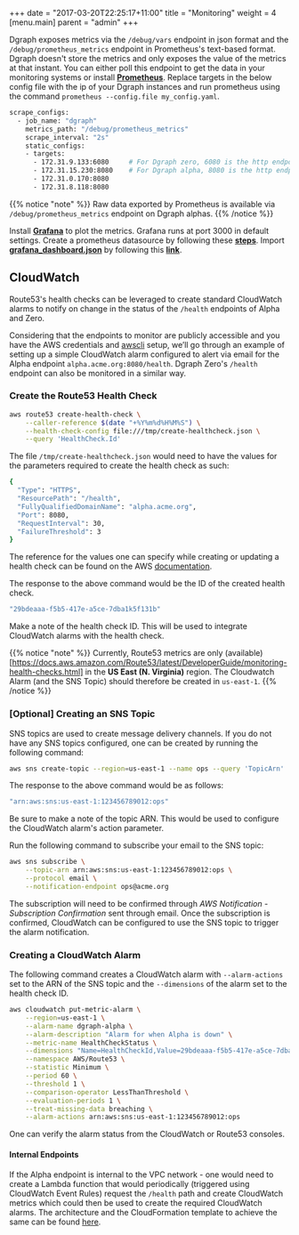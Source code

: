 +++
date = "2017-03-20T22:25:17+11:00"
title = "Monitoring"
weight = 4
[menu.main]
    parent = "admin"
+++

Dgraph exposes metrics via the `/debug/vars` endpoint in json format and the `/debug/prometheus_metrics` endpoint in Prometheus's text-based format. Dgraph doesn't store the metrics and only exposes the value of the metrics at that instant. You can either poll this endpoint to get the data in your monitoring systems or install **[Prometheus](https://prometheus.io/docs/introduction/install/)**. Replace targets in the below config file with the ip of your Dgraph instances and run prometheus using the command `prometheus --config.file my_config.yaml`.

```sh
scrape_configs:
  - job_name: "dgraph"
    metrics_path: "/debug/prometheus_metrics"
    scrape_interval: "2s"
    static_configs:
    - targets:
      - 172.31.9.133:6080     # For Dgraph zero, 6080 is the http endpoint exposing metrics.
      - 172.31.15.230:8080    # For Dgraph alpha, 8080 is the http endpoint exposing metrics.
      - 172.31.0.170:8080
      - 172.31.8.118:8080
```

{{% notice "note" %}}
Raw data exported by Prometheus is available via `/debug/prometheus_metrics` endpoint on Dgraph alphas.
{{% /notice %}}

Install **[Grafana](http://docs.grafana.org/installation/)** to plot the metrics. Grafana runs at port 3000 in default settings. Create a prometheus datasource by following these **[steps](https://prometheus.io/docs/visualization/grafana/#creating-a-prometheus-data-source)**. Import **[grafana_dashboard.json](https://github.com/dgraph-io/benchmarks/blob/master/scripts/grafana_dashboard.json)** by following this **[link](http://docs.grafana.org/reference/export_import/#importing-a-dashboard)**.


## CloudWatch

Route53's health checks can be leveraged to create standard CloudWatch alarms to notify on change in the status of the `/health` endpoints of Alpha and Zero.

Considering that the endpoints to monitor are publicly accessible and you have the AWS credentials and [awscli](https://aws.amazon.com/cli/) setup, we’ll go through an example of setting up a simple CloudWatch alarm configured to alert via email for the Alpha endpoint `alpha.acme.org:8080/health`. Dgraph Zero's `/health` endpoint can also be monitored in a similar way.



### Create the Route53 Health Check
```sh
aws route53 create-health-check \
    --caller-reference $(date "+%Y%m%d%H%M%S") \
    --health-check-config file:///tmp/create-healthcheck.json \
    --query 'HealthCheck.Id'
```
The file `/tmp/create-healthcheck.json` would need to have the values for the parameters required to create the health check as such:
```sh
{
  "Type": "HTTPS",
  "ResourcePath": "/health",
  "FullyQualifiedDomainName": "alpha.acme.org",
  "Port": 8080,
  "RequestInterval": 30,
  "FailureThreshold": 3
}
```
The reference for the values one can specify while creating or updating a health check can be found on the AWS [documentation](https://docs.aws.amazon.com/Route53/latest/DeveloperGuide/health-checks-creating-values.html).

The response to the above command would be the ID of the created health check.
```sh
"29bdeaaa-f5b5-417e-a5ce-7dba1k5f131b"
```
Make a note of the health check ID. This will be used to integrate CloudWatch alarms with the health check.

{{% notice "note" %}}
Currently, Route53 metrics are only (available)[https://docs.aws.amazon.com/Route53/latest/DeveloperGuide/monitoring-health-checks.html] in the **US East (N. Virginia)** region. The Cloudwatch Alarm (and the SNS Topic) should therefore be created in `us-east-1`.
{{% /notice %}}

### [Optional] Creating an SNS Topic
SNS topics are used to create message delivery channels. If you do not have any SNS topics configured, one can be created by running the following command:

```sh
aws sns create-topic --region=us-east-1 --name ops --query 'TopicArn'
```

The response to the above command would be as follows:
```sh
"arn:aws:sns:us-east-1:123456789012:ops"
```
Be sure to make a note of the topic ARN. This would be used to configure the CloudWatch alarm's action parameter.

Run the following command to subscribe your email to the SNS topic:
```sh
aws sns subscribe \
    --topic-arn arn:aws:sns:us-east-1:123456789012:ops \
    --protocol email \
    --notification-endpoint ops@acme.org
```
The subscription will need to be confirmed through *AWS Notification - Subscription Confirmation* sent through email. Once the subscription is confirmed, CloudWatch can be configured to use the SNS topic to trigger the alarm notification.



### Creating a CloudWatch Alarm
The following command creates a CloudWatch alarm with `--alarm-actions` set to the ARN of the SNS topic and the `--dimensions` of the alarm set to the health check ID.
```sh
aws cloudwatch put-metric-alarm \
    --region=us-east-1 \
    --alarm-name dgraph-alpha \
    --alarm-description "Alarm for when Alpha is down" \
    --metric-name HealthCheckStatus \
    --dimensions "Name=HealthCheckId,Value=29bdeaaa-f5b5-417e-a5ce-7dba1k5f131b" \
    --namespace AWS/Route53 \
    --statistic Minimum \
    --period 60 \
    --threshold 1 \
    --comparison-operator LessThanThreshold \
    --evaluation-periods 1 \
    --treat-missing-data breaching \
    --alarm-actions arn:aws:sns:us-east-1:123456789012:ops
```

One can verify the alarm status from the CloudWatch or Route53 consoles.

#### Internal Endpoints
If the Alpha endpoint is internal to the VPC network - one would need to create a Lambda function that would periodically (triggered using CloudWatch Event Rules) request the `/health` path and create CloudWatch metrics which could then be used to create the required CloudWatch alarms.
The architecture and the CloudFormation template to achieve the same can be found [here](https://aws.amazon.com/blogs/networking-and-content-delivery/performing-route-53-health-checks-on-private-resources-in-a-vpc-with-aws-lambda-and-amazon-cloudwatch/).
